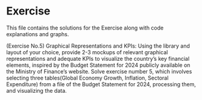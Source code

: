 # Exercise
This file contains the solutions for the Exercise along with code explanations and graphs.

(Exercise No.5) Graphical Representations and KPIs: Using the library and layout of your choice, provide 2-3 mockups of relevant graphical representations and adequate KPIs to visualize the country’s key financial elements, inspired by the Budget Statement for 2024 publicly available on the Ministry of Finance’s website. Solve exercise number 5, which involves selecting three tables(Global Economy Growth, Inflation, Sectoral Expenditure) from a file of the Budget Statement for 2024, processing them, and visualizing the data.
